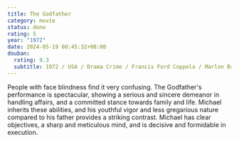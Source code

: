 ```yaml
---
title: The Godfather
category: movie
status: done
rating: 5
year: "1972"
date: 2024-05-19 08:45:32+08:00
douban:
  rating: 9.3
  subtitle: 1972 / USA / Drama Crime / Francis Ford Coppola / Marlon Brando Al Pacino
---
```


People with face blindness find it very confusing. The Godfather's performance is spectacular, showing a serious and sincere demeanor in handling affairs, and a committed stance towards family and life. Michael inherits these abilities, and his youthful vigor and less gregarious nature compared to his father provides a striking contrast. Michael has clear objectives, a sharp and meticulous mind, and is decisive and formidable in execution.

